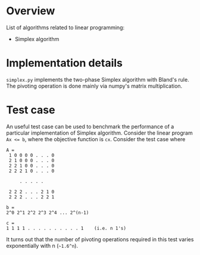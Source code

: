 # Overview
List of algorithms related to linear programming:
- Simplex algorithm 

# Implementation details
`simplex.py` implements the two-phase Simplex algorithm with Bland's rule. The pivoting operation is done mainly via numpy's matrix multiplication.

# Test case
An useful test case can be used to benchmark the performance of a particular implementation of Simplex algorithm.
Consider the linear program ```Ax <= b```, where the objective function is ```cx```.
Consider the test case where
```
A =
 1 0 0 0 0 . . . 0  
 2 1 0 0 0 . . . 0  
 2 2 1 0 0 . . . 0  
 2 2 2 1 0 . . . 0  
   
     . . . . .   
  
 2 2 2 . . . 2 1 0  
 2 2 2 . . . 2 2 1  
  
b =   
2^0 2^1 2^2 2^3 2^4 ... 2^(n-1)  
  
c = 
1 1 1 1 . . . . . . . . . . 1    (i.e. n 1's)
```
It turns out that the number of pivoting operations required in this test varies exponentially with n (```~1.6^n```).
